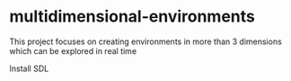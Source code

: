 # multidimensional-environments
This project focuses on creating environments in more than 3 dimensions which can be explored in real time


Install SDL